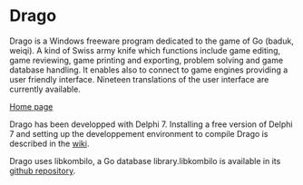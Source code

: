# Drago

Drago is a Windows freeware program dedicated to the game of Go (baduk, weiqi). 
A kind of Swiss army knife which functions include game editing, game reviewing, 
game printing and exporting, problem solving and game database handling. 
It enables also to connect to game engines providing a user friendly interface. 
Nineteen translations of the user interface are currently available.

[Home page](http://www.godrago.net)

Drago has been developped with Delphi 7. Installing a free version of Delphi 7 and setting up
the developpement environment to compile Drago is described in the [wiki](https://github.com/GillesArcas/Drago/wiki).

Drago uses libkombilo, a Go database library.libkombilo is available in its [github repository](https://github.com/ugoertz/kombilo/tree/master/kombilo/libkombilo).
